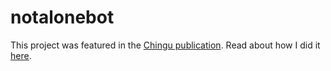 # notalonebot

This project was featured in the <a href="https://medium.com/chingu">Chingu publication</a>. Read about how I did it <a href="https://medium.com/chingu/how-i-created-a-twitterbot-to-help-bring-more-awareness-to-depression-6b941f3ed559">here</a>.
